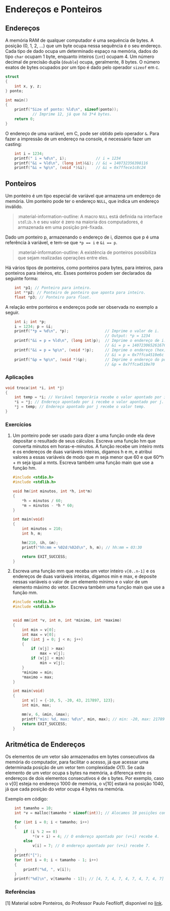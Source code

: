 # Endereços e Ponteiros

## Endereços

A memória RAM de qualquer computador é uma sequência de bytes. A posição (0, 1, 2, ...) que um byte ocupa nessa sequência é o seu endereço. Cada tipo de dado ocupa um determinado espaço na memória, dados do tipo `char` ocupam 1 byte, enquanto inteiros (`int`) ocupam 4. Um número decimal de precisão dupla (`double`) ocupa, geralmente, 8 bytes. O número exatos de bytes ocupados por um tipo é dado pelo operador `sizeof` em c.

```c
struct
{
    int x, y, z;
} ponto;

int main()
{
    printf("Size of ponto: %ld\n", sizeof(ponto));
            // Imprime 12, já que há 3*4 bytes.
    return 0;
}

```

O endereço de uma variável, em C, pode ser obtido pelo operador `&`. Para fazer a impressão de um endereço na console, é necessário fazer um casting:

```c
    int i = 1234;
    printf(" i = %d\n", i);             // i = 1234
    printf("&i = %ld\n", (long int)&i); // &i = 140732356398116
    printf("&i = %p\n", (void *)&i);    // &i = 0x7ffece1c8c24
```

## Ponteiros

Um ponteiro é um tipo especial de variável que armazena um endereço de memória. Um ponteiro pode ter o endereço `NULL`, que indica um endereço inválido.

> :material-information-outline: A macro `NULL` está definida na interface `stdlib.h` e seu valor é zero na maioria dos computadores, é armazenada em uma posição pré-fixada.

Dado um ponteiro p, armazenando o endereço de i, dizemos que p é uma referência à variável, e tem-se que `*p == i` e `&i == p`.

> :material-information-outline: A existência de ponteiros possibiliza que sejam realizadas operações entre eles.

Há vários tipos de ponteiros, como ponteiros para bytes, para inteiros, para ponteiros para inteiros, etc. Esses ponteiros podem ser declarados da seguinte forma:

```c
    int *p1; // Ponteiro para inteiro.
    int **p2; // Ponteiro de ponteiro que aponta para inteiro.
    float *p3; // Ponteiro para float.
```

A relação entre ponteiros e endereços pode ser observada no exemplo a seguir.

```c
    int i; int *p;
    i = 1234; p = &i;
    printf("*p = %d\n", *p);                // Imprime o valor de i.
                                            // Output: *p = 1234
    printf("&i = p = %ld\n", (long int)p);  // Imprime o endereço de i.
                                            // &i = p = 140723065261676
    printf("&i = p = %p\n", (void *)p);     // Imprime o endereço (hex) de i.
                                            // &i = p = 0x7ffca4510e6c
    printf("&p = %p\n", (void *)&p);        // Imprime o endereço do ponteiro p.
                                            // &p = 0x7ffca4510e70
```

### Aplicações

```c
void troca(int *i, int *j)
{
    int temp = *i; // Variável temporária recebe o valor apontado por i.
    *i = *j; // Endereço apontado por i recebe o valor apontado por j.
    *j = temp; // Endereço apontado por j recebe o valor temp.
}
```

### Exercícios

1. Um ponteiro pode ser usado para dizer a uma função onde ela deve depositar o resultado de seus cálculos. Escreva uma função hm que converta minutos em horas-e-minutos. A função recebe um inteiro mnts e os endereços de duas variáveis inteiras, digamos h e m, e atribui valores a essas variáveis de modo que m seja menor que 60 e que 60*h + m seja igual a mnts. Escreva também uma função main que use a função hm.

    ```c
    #include <stdio.h>
    #include <stdlib.h>

    void hm(int minutos, int *h, int*m)
    {
        *h = minutos / 60;
        *m = minutos - *h * 60;
    }

    int main(void)
    {
        int minutos = 210;
        int h, m;

        hm(210, &h, &m);
        printf("hh:mm = %02d:%02d\n", h, m); // hh:mm = 03:30

        return EXIT_SUCCESS;
    } 
    ```

2. Escreva uma função mm que receba um vetor inteiro `v[0..n-1]` e os endereços de duas variáveis inteiras, digamos min e max, e deposite nessas variáveis o valor de um elemento mínimo e o valor de um elemento máximo do vetor.  Escreva também uma função main que use a função mm.

    ```c
    #include <stdio.h>
    #include <stdlib.h>


    void mm(int *v, int n, int *minimo, int *maximo)
    {
        int min = v[0];
        int max = v[0];
        for (int j = 0; j < n; j++)
        {
            if (v[j] > max)
                max = v[j];
            if (v[j] < min)
                min = v[j];
        }
        *minimo = min;
        *maximo = max;
    }

    int main(void)
    {
        int v[] = {-10, 5, -20, 43, 217897, 123};
        int min, max;

        mm(v, 6, &min, &max);
        printf("min: %d, max: %d\n", min, max); // min: -20, max: 217897
        return EXIT_SUCCESS;
    }
    ```

## Aritmética de Endereços

Os elementos de um vetor são armazenados em bytes consecutivos da memória do computador, para facilitar o acesso, já que acessar uma determinada posição de um vetor tem complexidade $O(1)$. Se cada elemento de um vetor ocupa s bytes na memória, a diferença entre os endereços de dois elementos consecutivos é de s bytes. Por exemplo, caso o v[0] esteja no endereço 1000 de memória, o v[10] estará na posição 1040, já que cada posição do vetor ocupa 4 bytes na memória.

Exemplo em código:

```c
    int tamanho = 10;
    int *v = malloc(tamanho * sizeof(int)); // Alocamos 10 posições consecutivas na memória para . 

    for (int i = 0; i < tamanho; i++)
    {
        if (i % 2 == 0)
            *(v + i) = 4; // O endereço apontado por (v+i) recebe 4.
        else
            v[i] = 7; // O endereço apontado por (v+i) recebe 7.
    }
    printf("[");
    for (int i = 0; i < tamanho - 1; i++)
    {
        printf("%d, ", v[i]);
    }
    printf("%d]\n", v[tamanho - 1]); // [4, 7, 4, 7, 4, 7, 4, 7, 4, 7]

```

### Referências

[1] Material sobre Ponteiros, do Professor Paulo Feofiloff, disponível no [link](https://www.ime.usp.br/~pf/algoritmos/aulas/pont.html).
